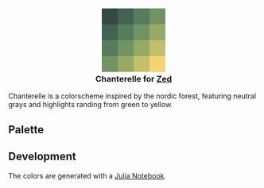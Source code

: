 <h3 align="center">
	<img src="https://raw.githubusercontent.com/steffenhaug/Chanterelle/main/assets/chanterelle.png" width="128" alt="Logo"/><br/>
	Chanterelle for <a href="https://github.com/zed-industries/zed">Zed</a>
</h3>

Chanterelle is a colorscheme inspired by the nordic forest,
featuring neutral grays and highlights randing from green to yellow.

## Palette


## Development
The colors are generated with a [Julia Notebook](https://github.com/steffenhaug/Chanterelle).
